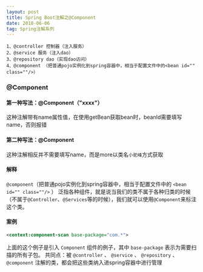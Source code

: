 ```yaml
---
layout: post
title: Spring Boot注解之@Component
date: 2018-06-06
tag: Spring注解系列
---
```


```text
1、@controller 控制器（注入服务）
2、@service 服务（注入dao）
3、@repository dao（实现dao访问）
4、@component （把普通pojo实例化到spring容器中，相当于配置文件中的<bean id="" class=""/>）
```

### @Component

#### 第一种写法：@Component（"xxxx"）

这种注解带有name属性值，在使用getBean获取bean时，beanId需要填写name，否则报错

#### 第二种写法：@Component

这种注解相反并不需要填写name，而是more以类名`小驼峰`方式获取

#### 解释

`@component`（把普通pojo实例化到spring容器中，相当于配置文件中的 `<bean id="" class=""/>` ）
泛指各种组件，就是说当我们的类不属于各种归类的时候（不属于`@Controller`、`@Services`等的时候），我们就可以使用`@Component`来标注这个类。

#### 案例

```xml
<context:component-scan base-package="com.*"> 
```

上面的这个例子是引入 `Component` 组件的例子，其中 `base-package` 表示为需要扫描的所有子包。 
共同点：被 `@controller` 、 `@service` 、 `@repository` 、 `@component` 注解的类，都会把这些类纳入进spring容器中进行管理